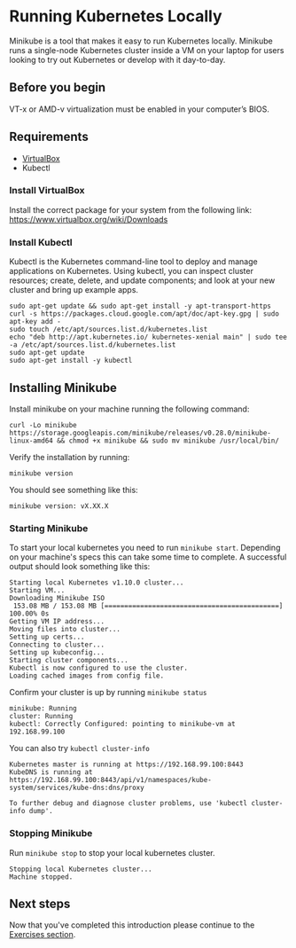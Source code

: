 # Running Kubernetes Locally
Minikube is a tool that makes it easy to run Kubernetes locally. Minikube runs a single-node Kubernetes cluster inside a VM on your laptop for users looking to try out Kubernetes or develop with it day-to-day.

## Before you begin
VT-x or AMD-v virtualization must be enabled in your computer’s BIOS.

## Requirements
* [VirtualBox](https://www.virtualbox.org/wiki/Downloads)
* Kubectl

### Install VirtualBox
Install the correct package for your system from the following link: https://www.virtualbox.org/wiki/Downloads

### Install Kubectl
Kubectl is the Kubernetes command-line tool to deploy and manage applications on Kubernetes. Using kubectl, you can inspect cluster resources; create, delete, and update components; and look at your new cluster and bring up example apps.

```
sudo apt-get update && sudo apt-get install -y apt-transport-https
curl -s https://packages.cloud.google.com/apt/doc/apt-key.gpg | sudo apt-key add -
sudo touch /etc/apt/sources.list.d/kubernetes.list
echo "deb http://apt.kubernetes.io/ kubernetes-xenial main" | sudo tee -a /etc/apt/sources.list.d/kubernetes.list
sudo apt-get update
sudo apt-get install -y kubectl
```

## Installing Minikube
Install minikube on your machine running the following command:
```
curl -Lo minikube https://storage.googleapis.com/minikube/releases/v0.28.0/minikube-linux-amd64 && chmod +x minikube && sudo mv minikube /usr/local/bin/
```
Verify the installation by running:
```
minikube version
```
You should see something like this:
```
minikube version: vX.XX.X
```
### Starting Minikube
To start your local kubernetes you need to run `minikube start`. Depending on your machine's specs this can take some time to complete. A successful output should look something like this:
```
Starting local Kubernetes v1.10.0 cluster...
Starting VM...
Downloading Minikube ISO
 153.08 MB / 153.08 MB [============================================] 100.00% 0s
Getting VM IP address...
Moving files into cluster...
Setting up certs...
Connecting to cluster...
Setting up kubeconfig...
Starting cluster components...
Kubectl is now configured to use the cluster.
Loading cached images from config file.
```
Confirm your cluster is up by running `minikube status`
```
minikube: Running
cluster: Running
kubectl: Correctly Configured: pointing to minikube-vm at 192.168.99.100
```
You can also try `kubectl cluster-info`
```
Kubernetes master is running at https://192.168.99.100:8443
KubeDNS is running at https://192.168.99.100:8443/api/v1/namespaces/kube-system/services/kube-dns:dns/proxy

To further debug and diagnose cluster problems, use 'kubectl cluster-info dump'.
```

### Stopping Minikube
Run `minikube stop` to stop your local kubernetes cluster.
```
Stopping local Kubernetes cluster...
Machine stopped.
```

## Next steps
Now that you've completed this introduction please continue to the [Exercises section](exercises/README.md).
